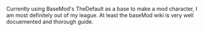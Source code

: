 Currently using BaseMod's TheDefault as a base to make a mod character, I am most definitely  out of my league. At least the baseMod wiki is very well docuemented and thorough guide. 

